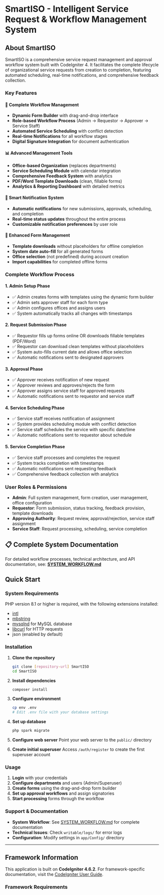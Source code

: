 # SmartISO - Intelligent Service Request & Workflow Management System

## About SmartISO

SmartISO is a comprehensive service request management and approval workflow system built with CodeIgniter 4. It facilitates the complete lifecycle of organizational service requests from creation to completion, featuring automated scheduling, real-time notifications, and comprehensive feedback collection.

### Key Features

#### 🔄 **Complete Workflow Management**
- **Dynamic Form Builder** with drag-and-drop interface
- **Role-based Workflow Process** (Admin → Requestor → Approver → Service Staff)
- **Automated Service Scheduling** with conflict detection
- **Real-time Notifications** for all workflow stages
- **Digital Signature Integration** for document authentication

#### 📊 **Advanced Management Tools**
- **Office-based Organization** (replaces departments)
- **Service Scheduling Module** with calendar integration
- **Comprehensive Feedback System** with analytics
- **PDF/Word Template Downloads** (clean, fillable forms)
- **Analytics & Reporting Dashboard** with detailed metrics

#### 🔔 **Smart Notification System**
- **Automatic notifications** for new submissions, approvals, scheduling, and completion
- **Real-time status updates** throughout the entire process
- **Customizable notification preferences** by user role

#### 📝 **Enhanced Form Management**
- **Template downloads** without placeholders for offline completion
- **System date auto-fill** for all generated forms
- **Office selection** (not predefined) during account creation
- **Import capabilities** for completed offline forms

### Complete Workflow Process

#### 1. **Admin Setup Phase**
- ✅ Admin creates forms with templates using the dynamic form builder
- ✅ Admin sets approver staff for each form type
- ✅ Admin configures offices and assigns users
- ✅ System automatically tracks all changes with timestamps

#### 2. **Request Submission Phase**
- ✅ Requestor fills up forms online OR downloads fillable templates (PDF/Word)
- ✅ Requestor can download clean templates without placeholders
- ✅ System auto-fills current date and allows office selection
- ✅ Automatic notifications sent to designated approvers

#### 3. **Approval Phase**
- ✅ Approver receives notification of new request
- ✅ Approver reviews and approves/rejects the form
- ✅ Approver assigns service staff for approved requests
- ✅ Automatic notifications sent to requestor and service staff

#### 4. **Service Scheduling Phase**
- ✅ Service staff receives notification of assignment
- ✅ System provides scheduling module with conflict detection
- ✅ Service staff schedules the service with specific date/time
- ✅ Automatic notifications sent to requestor about schedule

#### 5. **Service Completion Phase**
- ✅ Service staff processes and completes the request
- ✅ System tracks completion with timestamps
- ✅ Automatic notifications sent requesting feedback
- ✅ Comprehensive feedback collection with analytics

### User Roles & Permissions
- **Admin**: Full system management, form creation, user management, office configuration
- **Requestor**: Form submission, status tracking, feedback provision, template downloads
- **Approving Authority**: Request review, approval/rejection, service staff assignment
- **Service Staff**: Request processing, scheduling, service completion

## 📋 Complete System Documentation

For detailed workflow processes, technical architecture, and API documentation, see:
**[SYSTEM_WORKFLOW.md](SYSTEM_WORKFLOW.md)**

## Quick Start

### System Requirements

PHP version 8.1 or higher is required, with the following extensions installed:

- [intl](http://php.net/manual/en/intl.requirements.php)
- [mbstring](http://php.net/manual/en/mbstring.installation.php)
- [mysqlnd](http://php.net/manual/en/mysqlnd.install.php) for MySQL database
- [libcurl](http://php.net/manual/en/curl.requirements.php) for HTTP requests
- json (enabled by default)

### Installation

1. **Clone the repository**
   ```bash
   git clone [repository-url] SmartISO
   cd SmartISO
   ```

2. **Install dependencies**
   ```bash
   composer install
   ```

3. **Configure environment**
   ```bash
   cp env .env
   # Edit .env file with your database settings
   ```

4. **Set up database**
   ```bash
   php spark migrate
   ```

5. **Configure web server**
   Point your web server to the `public/` directory

6. **Create initial superuser**
   Access `/auth/register` to create the first superuser account

### Usage

1. **Login** with your credentials
2. **Configure departments** and users (Admin/Superuser)
3. **Create forms** using the drag-and-drop form builder
4. **Set up approval workflows** and assign signatories
5. **Start processing** forms through the workflow

### Support & Documentation

- **System Workflow**: See [SYSTEM_WORKFLOW.md](SYSTEM_WORKFLOW.md) for complete documentation
- **Technical Issues**: Check `writable/logs/` for error logs
- **Configuration**: Modify settings in `app/Config/` directory

---

## Framework Information

This application is built on **CodeIgniter 4.6.2**. For framework-specific documentation, visit the [CodeIgniter User Guide](https://codeigniter.com/user_guide/).

### Framework Requirements
